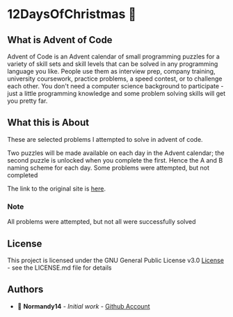 # 12DaysOfChristmas :christmas_tree:

## What is Advent of Code

Advent of Code is an Advent calendar of small programming puzzles for a variety of skill sets and skill levels that can be solved in any programming language you like. People use them as interview prep, company training, university coursework, practice problems, a speed contest, or to challenge each other.
You don't need a computer science background to participate - just a little programming knowledge and some problem solving skills will get you pretty far.

## What this is About

These are selected problems I attempted to solve in advent of code.

Two puzzles will be made available on each day in the Advent calendar; the second puzzle is unlocked when you complete the first. Hence the A and B naming scheme for each day.
Some problems were attempted, but not completed

The link to the original site is  [here](https://adventofcode.com/).

### Note

All problems were attempted, but not all were successfully solved

## License

This project is licensed under the GNU General Public License v3.0 [License](License.md) - see the LICENSE.md file for details

## Authors

* :ocean: **Normandy14** - *Initial work* - [Github Account](https://github.com/Normandy14)
